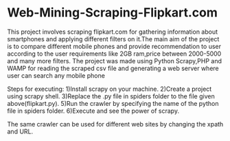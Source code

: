 # Web-Mining-Scraping-Flipkart.com
This project involves scraping flipkart.com for gathering information about smartphones and applying different filters on it.The main aim of the project is to compare different mobile phones and provide recommendation to user according to the user requirements like 2GB ram,price between 2000-5000 and many more filters.
The project was made using Python Scrapy,PHP and WAMP for reading the scraped csv file and generating a web server where user can search any mobile phone

Steps for executing:
1)Install scrapy on your machine.
2)Create a project using scrapy shell.
3)Replace the .py file in spiders folder to the file given above(flipkart.py).
5)Run the crawler by specifying the name of the python file in spiders folder.
6)Execute and see the power of scrapy.

The same crawler can be used for different web sites by changing the xpath and URL.
